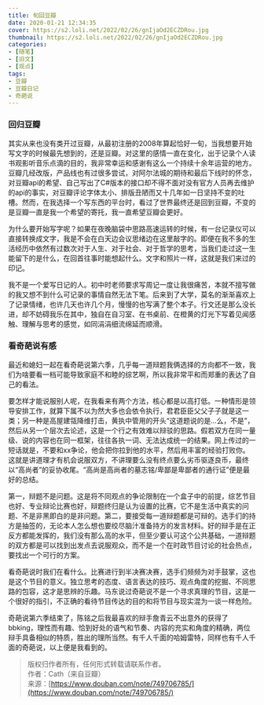 ```yaml
---
title: 旬回豆瓣
date: 2020-01-21 12:34:35
cover: https://s2.loli.net/2022/02/26/gnIjaOd2ECZDRou.jpg
thumbnail: https://s2.loli.net/2022/02/26/gnIjaOd2ECZDRou.jpg
categories:
- [随笔]
- [旧文]
- [观点]
tags:
- 豆瓣
- 豆瓣日记
- 奇葩说
---
```

### 回归豆瓣
其实从来也没有类开过豆瓣，从最初注册的2008年算起恰好一旬，当我想要开始写文字的时候最先想到的，还是豆瓣。对这里的感情一直在变化，出于记录个人读书观影听音乐点滴的目的，我非常幸运和感谢有这么一个持续十余年运营的地方。豆瓣几经改版，产品线也有过很多尝试，对阿尔法城的期待和最后下线时的怀念，对豆瓣api的希望、自己写出了C#版本的接口却不得不面对没有官方人员再去维护的api的事实，对豆瓣评论字体太小、排版丑陋而又十几年如一日坚持不变的吐槽。然而，在我选择一个写东西的平台时，看过了世界最终还是回到豆瓣，不变的是豆瓣一直是我一个希望的寄托，我一直希望豆瓣会更好。

<!--more-->

为什么要开始写字呢？如果在夜晚脑袋中思路高速运转的时候，有一台记录仪可以直接转换成文字，我是不会在白天边会议思绪边在这里敲字的。即便在我不多的生活经历中依然有过数次对于人生、对于社会、对于哲学的思考，当我们走过这一生能留下的是什么，在回首往事时能想起什么。文字和照片一样，这就是我们来过的印记。

我不是一个爱写日记的人。初中时老师要求写周记一度让我很痛苦，本就不擅写做的我又想不到什么可记录的事情自然无法下笔。后来到了大学，莫名的渐渐喜欢上了记录情绪，也许几天也许几个月，慢慢的也写满了整个本子。行文还是那么没长进，却不妨碍我乐在其中，独自在自习室、在书桌前、在橙黄的灯光下写着见闻感触、理解与思考的感觉，如同涓涓细流绵延而顺滑。

### 看奇葩说有感
最近和媳妇一起在看奇葩说第六季，几乎每一道辩题我俩选择的方向都不一致，我们为啥要看一档可能导致家庭不和睦的综艺啊，所以我非常平和而郑重的表达了自己的看法。

要怎样才能说服别人呢，在我看来有两个方法，核心都是以高打低。一种情形是领导安排工作，就算下属不以为然大多也会依令执行，君君臣臣父父子子就是这一类；另一种是高屋建瓴降维打击，黄执中管用的开头“这道题说的是...么，不是”，然后从另一个层次去论述，这是一个行之有效难以辩驳的思路。假若双方在同一量级、说的内容也在同一框架，往往各执一词、无法达成统一的结果。网上传过的一短话就是，不要和xx争论，他会把你拉到他的水平，然后用丰富的经验打败你。这就是讲道理才有机会说服双方，不讲理要么没有终点要么劣币驱逐良币，最终以“高尚者”的妥协收尾。“高尚是高尚者的墓志铭/卑鄙是卑鄙者的通行证”便是最好的总结。

第一，辩题不是问题。这是将不同观点的争论限制在一个盒子中的前提，综艺节目也好、专业辩论比赛也好，辩题终归是认为设置的比赛，它不是生活中真实的问题、不是非黑即白的是非问题。第二，要接受每一道辩题都是可辩的。选手们的持方是抽签的，无论本人怎么想也要绞尽脑汁准备持方的发言材料。好的辩手是在正反方都能发挥的，我们没有那么高的水平，但至少要认可这个公共基础，一道辩题的双方都是可以找到出发点去说服观众，而不是一个在时政节目讨论的社会热点，要找出一个可行的方案。

看奇葩说时我们在看什么。比赛进行到半决赛决赛，选手们频频为对手鼓掌，这也是这个节目的意义。独立思考的态度、语言表达的技巧、观点角度的挖掘、不同思路的包容，这才是思辨的乐趣。马东说过奇葩说不是一个寻求真理的节目，这是一个很好的指引，不正确的看待节目传达的目的和将节目与现实混为一谈一样危险。

奇葩说第六季结束了，陈铭之后我最喜欢的辩手詹青云不出意外的获得了bbking，理性而有趣、恰到好处的语气和节奏、内容的充实和角度的精确，两位辩手具备相似的特质，胜出的理所当然。有千人千面的哈姆雷特，同样也有千人千面的奇葩说，以上便是我看到的。

>版权归作者所有，任何形式转载请联系作者。  
>作者：Cath（来自豆瓣）  
>来源：[https://www.douban.com/note/749706785/](https://www.douban.com/note/749706785/)

